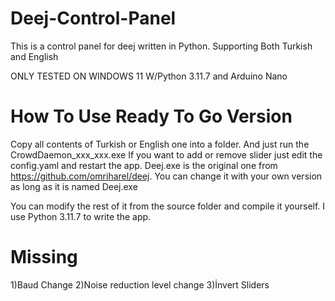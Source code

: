 # Deej-Control-Panel
This is a control panel for deej written in Python. Supporting Both Turkish and English

ONLY TESTED ON WINDOWS 11 W/Python 3.11.7 and Arduino Nano

# How To Use Ready To Go Version

Copy all contents of Turkish or English one into a folder. And just run the CrowdDaemon_xxx_xxx.exe If you want to add or remove slider just edit the config.yaml and restart the app. Deej.exe is the original one from https://github.com/omriharel/deej. You can change it with your own version as long as it is named Deej.exe

You can modify the rest of it from the source folder and compile it yourself. I use Python 3.11.7 to write the app. 

# Missing
1)Baud Change
2)Noise reduction level change
3)İnvert Sliders
